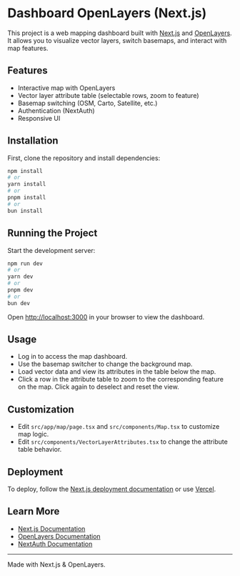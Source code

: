 # Dashboard OpenLayers (Next.js)

This project is a web mapping dashboard built with [Next.js](https://nextjs.org) and [OpenLayers](https://openlayers.org). It allows you to visualize vector layers, switch basemaps, and interact with map features.

## Features
- Interactive map with OpenLayers
- Vector layer attribute table (selectable rows, zoom to feature)
- Basemap switching (OSM, Carto, Satellite, etc.)
- Authentication (NextAuth)
- Responsive UI

## Installation

First, clone the repository and install dependencies:

```bash
npm install
# or
yarn install
# or
pnpm install
# or
bun install
```

## Running the Project

Start the development server:

```bash
npm run dev
# or
yarn dev
# or
pnpm dev
# or
bun dev
```

Open [http://localhost:3000](http://localhost:3000) in your browser to view the dashboard.

## Usage
- Log in to access the map dashboard.
- Use the basemap switcher to change the background map.
- Load vector data and view its attributes in the table below the map.
- Click a row in the attribute table to zoom to the corresponding feature on the map. Click again to deselect and reset the view.

## Customization
- Edit `src/app/map/page.tsx` and `src/components/Map.tsx` to customize map logic.
- Edit `src/components/VectorLayerAttributes.tsx` to change the attribute table behavior.

## Deployment

To deploy, follow the [Next.js deployment documentation](https://nextjs.org/docs/app/building-your-application/deploying) or use [Vercel](https://vercel.com/).

## Learn More
- [Next.js Documentation](https://nextjs.org/docs)
- [OpenLayers Documentation](https://openlayers.org/doc/)
- [NextAuth Documentation](https://next-auth.js.org/)

---

Made with Next.js & OpenLayers.
